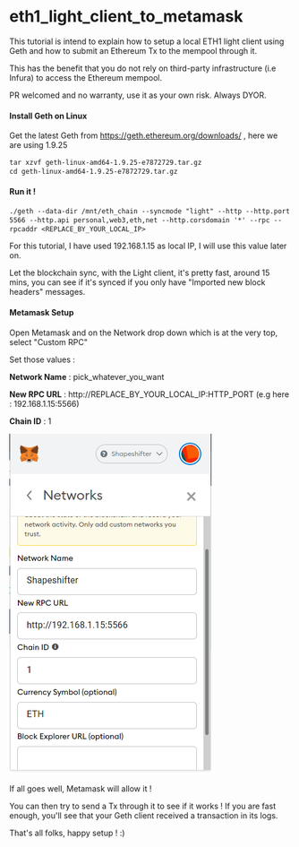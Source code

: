 # eth1_light_client_to_metamask

This tutorial is intend to explain how to setup a local ETH1 light client using Geth and how to submit an Ethereum Tx to the mempool through it.

This has the benefit that you do not rely on third-party infrastructure (i.e Infura) to access the Ethereum mempool.

PR welcomed and no warranty, use it as your own risk. Always DYOR.

#### Install Geth on Linux

Get the latest Geth from https://geth.ethereum.org/downloads/ , here we are using 1.9.25

    tar xzvf geth-linux-amd64-1.9.25-e7872729.tar.gz
    cd geth-linux-amd64-1.9.25-e7872729.tar.gz
    
#### Run it !

    ./geth --data-dir /mnt/eth_chain --syncmode "light" --http --http.port 5566 --http.api personal,web3,eth,net --http.corsdomain '*' --rpc --rpcaddr <REPLACE_BY_YOUR_LOCAL_IP>

For this tutorial, I have used 192.168.1.15 as local IP, I will use this value later on.

Let the blockchain sync, with the Light client, it's pretty fast, around 15 mins, you can see if it's synced if you only have "Imported new block headers" messages.

#### Metamask Setup

Open Metamask and on the Network drop down which is at the very top, select "Custom RPC"

Set those values :

**Network Name** : pick_whatever_you_want

**New RPC URL** : http://REPLACE_BY_YOUR_LOCAL_IP:HTTP_PORT (e.g here : 192.168.1.15:5566)

**Chain ID** : 1

![img](rpc_setup_mm.png)

If all goes well, Metamask will allow it !

You can then try to send a Tx through it to see if it works ! If you are fast enough, you'll see that your Geth client received a transaction in its logs.

That's all folks, happy setup ! :)
